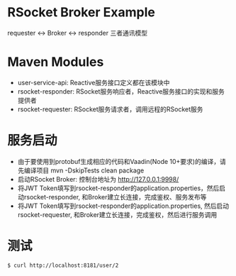 RSocket Broker Example
======================

requester <-> Broker <-> responder 三者通讯模型

# Maven Modules

* user-service-api: Reactive服务接口定义都在该模块中
* rsocket-responder: RSocket服务响应者，Reactive服务接口的实现和服务提供者
* rsocket-requester: RSocket服务请求者，调用远程的RSocket服务

# 服务启动

* 由于要使用到protobuf生成相应的代码和Vaadin(Node 10+要求)的编译，请先编译项目 mvn -DskipTests clean package
* 启动RSocket Broker: 控制台地址为 http://127.0.0.1:9998/
* 将JWT Token填写到rsocket-responder的application.properties，然后启动rsocket-responder, 和Broker建立长连接，完成鉴权、服务发布等
* 将JWT Token填写到rsocket-responder的application.properties, 然后启动rsocket-requester, 和Broker建立长连接，完成鉴权，然后进行服务调用

# 测试

```
$ curl http://localhost:8181/user/2
```
